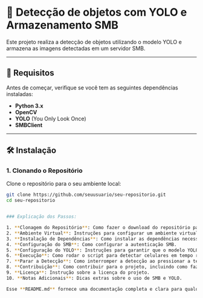# 📱 **Detecção de objetos com YOLO e Armazenamento SMB**

Este projeto realiza a detecção de objetos utilizando o modelo YOLO e armazena as imagens detectadas em um servidor SMB.

---

## 🔧 **Requisitos**

Antes de começar, verifique se você tem as seguintes dependências instaladas:

- **Python 3.x**
- **OpenCV**
- **YOLO** (You Only Look Once)
- **SMBClient**

---

## 🛠️ **Instalação**

### 1. **Clonando o Repositório**
Clone o repositório para o seu ambiente local:

```bash
git clone https://github.com/seuusuario/seu-repositorio.git
cd seu-repositorio


### Explicação dos Passos:

1. **Clonagem do Repositório**: Como fazer o download do repositório para seu computador.
2. **Ambiente Virtual**: Instruções para configurar um ambiente virtual para isolar as dependências e evitar conflitos com outros projetos.
3. **Instalação de Dependências**: Como instalar as dependências necessárias para o projeto.
4. **Configuração do SMB**: Como configurar a autenticação SMB.
5. **Configuração do YOLO**: Instruções para garantir que o modelo YOLO esteja configurado corretamente.
6. **Execução**: Como rodar o script para detectar celulares em tempo real.
7. **Parar a Detecção**: Como interromper a detecção ao pressionar a tecla `q`.
8. **Contribuição**: Como contribuir para o projeto, incluindo como fazer um pull request.
9. **Licença**: Instrução sobre a licença do projeto.
10. **Notas Adicionais**: Dicas extras sobre o uso de SMB e YOLO.

Esse **README.md** fornece uma documentação completa e clara para qualquer pessoa que queira configurar e executar o projeto, com todas as etapas e explicações necessárias.


